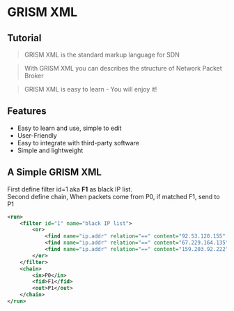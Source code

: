 # GRISM XML

## Tutorial
> GRISM XML is the standard markup language for SDN

> With GRISM XML you can describes the structure of Network Packet Broker

> GRISM XML is easy to learn - You will enjoy it!

## Features

- Easy to learn and use, simple to edit
- User-Friendly
- Easy to integrate with third-party software
- Simple and lightweight

## A Simple GRISM XML
First define filter id=1 aka <b>F1</b> as black IP list.<br>
Second define chain, When packets come from P0, if matched F1, send to P1
```xml
<run>
	<filter id="1" name="black IP list">
		<or>
			<find name="ip.addr" relation="==" content="92.53.120.155" />
			<find name="ip.addr" relation="==" content="67.229.164.135" />
			<find name="ip.addr" relation="==" content="159.203.92.222" />
		</or>
	</filter>
	<chain>
		<in>P0</in>
		<fid>F1</fid>
		<out>P1</out>
	</chain>
</run>
```
